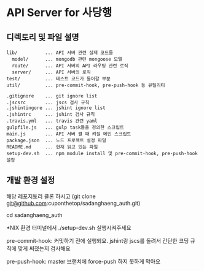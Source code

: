 # API Server for 사당행


## 디렉토리 및 파일 설명

```
lib/          ... API 서버 관련 실제 코드들
  model/      ... mongodb 관련 mongoose 모델
  route/      ... API 서버의 API 라우팅 관련 로직 
  server/     ... API 서버의 로직
test/         ... 테스트 코드가 들어갈 부분
util/         ... pre-commit-hook, pre-push-hook 등 유틸리티

.gitignore    ... git ignore list
.jscsrc       ... jscs 검사 규칙 
.jshintingore ... jshint ignore list
.jshintrc     ... jshint 검사 규칙
.travis.yml   ... travis 관련 yaml
gulpfile.js   ... gulp task들을 정의한 스크립트 
main.js       ... API 서버 켤 때 켜질 메인 스크립트  
package.json  ... 노드 프로젝트 설정 파일 
README.md     ... 현재 읽고 있는 파일
setup-dev.sh  ... npm module install 및 pre-commit-hook, pre-push-hook 설정
```

## 개발 환경 설정

해당 레포지토리 클론 하시고 (git clone git@github.com:cuponthetop/sadanghaeng_auth.git)

cd sadanghaeng_auth

*NIX 환경 터미널에서
./setup-dev.sh
실행시켜주세요

pre-commit-hook:
커밋하기 전에 실행되요.
jshint랑 jscs를 돌려서 간단한 코딩 규칙에 맞게 써졌는지 검사해요 

pre-push-hook:
master 브랜치에 force-push 하지 못하게 막아요